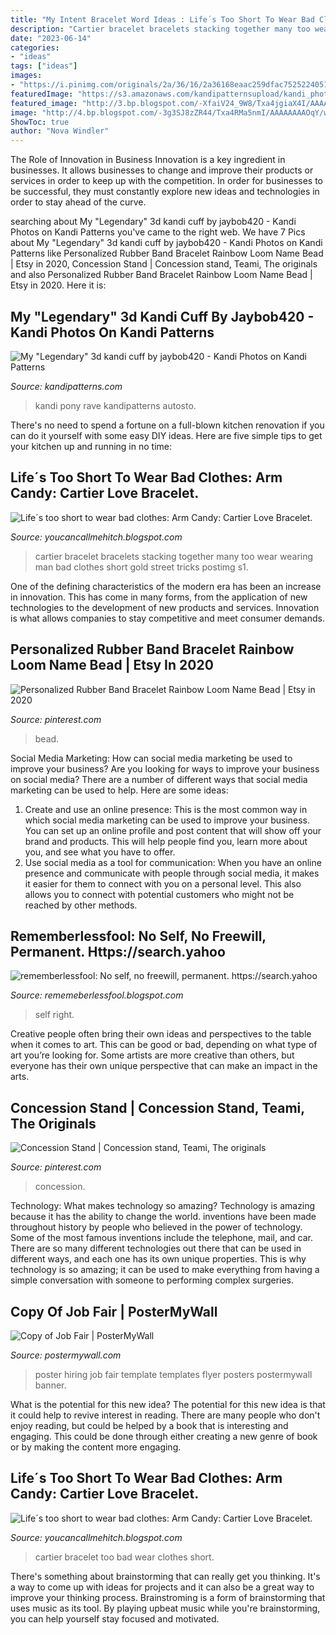 ```yaml
---
title: "My Intent Bracelet Word Ideas : Life´s Too Short To Wear Bad Clothes: Arm Candy: Cartier Love Bracelet."
description: "Cartier bracelet bracelets stacking together many too wear wearing man bad clothes short gold street tricks postimg s1"
date: "2023-06-14"
categories:
- "ideas"
tags: ["ideas"]
images:
- "https://i.pinimg.com/originals/2a/36/16/2a36168eaac259dfac752522405168fd.jpg"
featuredImage: "https://s3.amazonaws.com/kandipatternsupload/kandi_photos/mar13/372013909411215388.jpg"
featured_image: "http://3.bp.blogspot.com/-XfaiV24_9W8/Txa4jgiaX4I/AAAAAAAAOsU/-2O3_M4Nd94/s640/tumblr_lxr5tdcuS11qb9waeo1_500.jpeg"
image: "http://4.bp.blogspot.com/-3g3SJ8zZR44/Txa4RMa5nmI/AAAAAAAAOqY/wPrLjJCG2MM/s640/cartier_love_bracelet_gold_street_style_www_izandrew_blogspot_com_3.jpeg"
ShowToc: true
author: "Nova Windler"
---
```



The Role of Innovation in Business
Innovation is a key ingredient in businesses. It allows businesses to change and improve their products or services in order to keep up with the competition. In order for businesses to be successful, they must constantly explore new ideas and technologies in order to stay ahead of the curve.

	

		
searching about My &quot;Legendary&quot; 3d kandi cuff by jaybob420 - Kandi Photos on Kandi Patterns you've came to the right web. We have 7 Pics about My &quot;Legendary&quot; 3d kandi cuff by jaybob420 - Kandi Photos on Kandi Patterns like Personalized Rubber Band Bracelet Rainbow Loom Name Bead | Etsy in 2020, Concession Stand | Concession stand, Teami, The originals and also Personalized Rubber Band Bracelet Rainbow Loom Name Bead | Etsy in 2020. Here it is:
		
    
## My &quot;Legendary&quot; 3d Kandi Cuff By Jaybob420 - Kandi Photos On Kandi Patterns

<img loading=lazy src="https://s3.amazonaws.com/kandipatternsupload/kandi_photos/mar13/372013909411215388.jpg" onerror="this.onerror=null;this.src='https://tse4.mm.bing.net/th?id=OIP.y6r2KBCMzMC4p_1IBJ4B3gHaFk&amp;pid=15.1';" alt="My &quot;Legendary&quot; 3d kandi cuff by jaybob420 - Kandi Photos on Kandi Patterns">

_Source: kandipatterns.com_

>kandi pony rave kandipatterns autosto. 

	

There's no need to spend a fortune on a full-blown kitchen renovation if you can do it yourself with some easy DIY ideas. Here are five simple tips to get your kitchen up and running in no time: 

    
## Life´s Too Short To Wear Bad Clothes: Arm Candy: Cartier Love Bracelet.

<img loading=lazy src="http://4.bp.blogspot.com/-3g3SJ8zZR44/Txa4RMa5nmI/AAAAAAAAOqY/wPrLjJCG2MM/s640/cartier_love_bracelet_gold_street_style_www_izandrew_blogspot_com_3.jpeg" onerror="this.onerror=null;this.src='https://tse1.mm.bing.net/th?id=OIP.TcCewsRWj8ca4hxg3_M7SgHaE8&amp;pid=15.1';" alt="Life´s too short to wear bad clothes: Arm Candy: Cartier Love Bracelet.">

_Source: youcancallmehitch.blogspot.com_

>cartier bracelet bracelets stacking together many too wear wearing man bad clothes short gold street tricks postimg s1. 

	

One of the defining characteristics of the modern era has been an increase in innovation. This has come in many forms, from the application of new technologies to the development of new products and services. Innovation is what allows companies to stay competitive and meet consumer demands.

    
## Personalized Rubber Band Bracelet Rainbow Loom Name Bead | Etsy In 2020

<img loading=lazy src="https://i.pinimg.com/originals/b0/1b/5c/b01b5cffd2401f831abab2af62dda152.jpg" onerror="this.onerror=null;this.src='https://tse3.mm.bing.net/th?id=OIP.HVOU0YWEB9fbZu_uP12jzQHaJ4&amp;pid=15.1';" alt="Personalized Rubber Band Bracelet Rainbow Loom Name Bead | Etsy in 2020">

_Source: pinterest.com_

>bead. 

	

Social Media Marketing: How can social media marketing be used to improve your business?
Are you looking for ways to improve your business on social media? There are a number of different ways that social media marketing can be used to help. Here are some ideas: 
1. Create and use an online presence: This is the most common way in which social media marketing can be used to improve your business. You can set up an online profile and post content that will show off your brand and products. This will help people find you, learn more about you, and see what you have to offer. 
2. Use social media as a tool for communication: When you have an online presence and communicate with people through social media, it makes it easier for them to connect with you on a personal level. This also allows you to connect with potential customers who might not be reached by other methods. 

    
## Rememberlessfool: No Self, No Freewill, Permanent. Https://search.yahoo

<img loading=lazy src="https://1.bp.blogspot.com/-OfcYCldj_fo/XkYH1x4TlaI/AAAAAAAAcsw/IDY6d0rYxogrn_FngfDP7TzWtPHiI5f_QCLcBGAsYHQ/s1600/Untitled439.png" onerror="this.onerror=null;this.src='https://tse4.mm.bing.net/th?id=OIP.OgMWNQG7pK7PkFSZhdbeZAHaEK&amp;pid=15.1';" alt="rememberlessfool: No self, no freewill, permanent. https://search.yahoo">

_Source: rememeberlessfool.blogspot.com_

>self right. 

	

Creative people often bring their own ideas and perspectives to the table when it comes to art. This can be good or bad, depending on what type of art you’re looking for. Some artists are more creative than others, but everyone has their own unique perspective that can make an impact in the arts.

    
## Concession Stand | Concession Stand, Teami, The Originals

<img loading=lazy src="https://i.pinimg.com/originals/2a/36/16/2a36168eaac259dfac752522405168fd.jpg" onerror="this.onerror=null;this.src='https://tse2.mm.bing.net/th?id=OIP.5jUpP2Dkh0JjbAeBVGvhbgHaFj&amp;pid=15.1';" alt="Concession Stand | Concession stand, Teami, The originals">

_Source: pinterest.com_

>concession. 

	

Technology: What makes technology so amazing?
Technology is amazing because it has the ability to change the world. inventions have been made throughout history by people who believed in the power of technology. Some of the most famous inventions include the telephone, mail, and car. There are so many different technologies out there that can be used in different ways, and each one has its own unique properties. This is why technology is so amazing; it can be used to make everything from having a simple conversation with someone to performing complex surgeries.

    
## Copy Of Job Fair | PosterMyWall

<img loading=lazy src="https://d1csarkz8obe9u.cloudfront.net/posterpreviews/job-fair-poster-template-2b5aa4e9ab08f6eb54829f8677211ea8_screen.jpg?ts=1456971226" onerror="this.onerror=null;this.src='https://tse2.mm.bing.net/th?id=OIP.PUv8bQiNaQ5bP08xgvAp7gAAAA&amp;pid=15.1';" alt="Copy of Job Fair | PosterMyWall">

_Source: postermywall.com_

>poster hiring job fair template templates flyer posters postermywall banner. 

	

What is the potential for this new idea?
The potential for this new idea is that it could help to revive interest in reading. There are many people who don't enjoy reading, but could be helped by a book that is interesting and engaging. This could be done through either creating a new genre of book or by making the content more engaging.

    
## Life´s Too Short To Wear Bad Clothes: Arm Candy: Cartier Love Bracelet.

<img loading=lazy src="http://3.bp.blogspot.com/-XfaiV24_9W8/Txa4jgiaX4I/AAAAAAAAOsU/-2O3_M4Nd94/s640/tumblr_lxr5tdcuS11qb9waeo1_500.jpeg" onerror="this.onerror=null;this.src='https://tse4.mm.bing.net/th?id=OIP.by4dgDLm22p1gK2OCgMIMwHaJ4&amp;pid=15.1';" alt="Life´s too short to wear bad clothes: Arm Candy: Cartier Love Bracelet.">

_Source: youcancallmehitch.blogspot.com_

>cartier bracelet too bad wear clothes short. 

	

There's something about brainstorming that can really get you thinking. It's a way to come up with ideas for projects and it can also be a great way to improve your thinking process. Brainstroming is a form of brainstorming that uses music as its tool. By playing upbeat music while you're brainstorming, you can help yourself stay focused and motivated.

